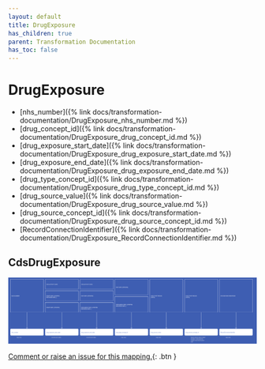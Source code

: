 ```yaml
---
layout: default
title: DrugExposure
has_children: true
parent: Transformation Documentation
has_toc: false
---
```


# DrugExposure
* [nhs_number]({% link docs/transformation-documentation/DrugExposure_nhs_number.md %})
* [drug_concept_id]({% link docs/transformation-documentation/DrugExposure_drug_concept_id.md %})
* [drug_exposure_start_date]({% link docs/transformation-documentation/DrugExposure_drug_exposure_start_date.md %})
* [drug_exposure_end_date]({% link docs/transformation-documentation/DrugExposure_drug_exposure_end_date.md %})
* [drug_type_concept_id]({% link docs/transformation-documentation/DrugExposure_drug_type_concept_id.md %})
* [drug_source_value]({% link docs/transformation-documentation/DrugExposure_drug_source_value.md %})
* [drug_source_concept_id]({% link docs/transformation-documentation/DrugExposure_drug_source_concept_id.md %})
* [RecordConnectionIdentifier]({% link docs/transformation-documentation/DrugExposure_RecordConnectionIdentifier.md %})

## CdsDrugExposure
![](CdsDrugExposure.svg)

[Comment or raise an issue for this mapping.](https://github.com/answerdigital/oxford-omop-data-mapper/issues/new?title=CdsDrugExposure%20mapping){: .btn }
